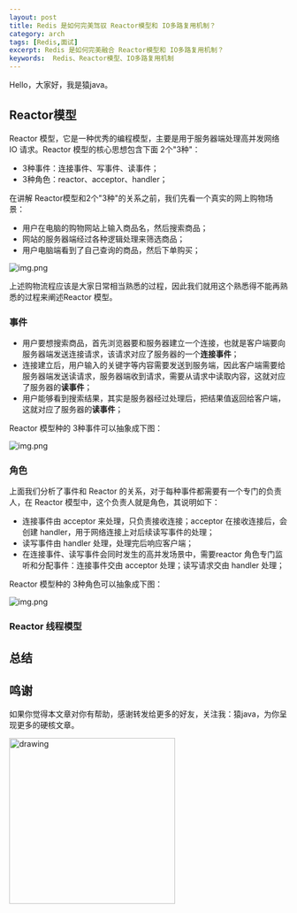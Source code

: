 ```yaml
---
layout: post
title: Redis 是如何完美驾驭 Reactor模型和 IO多路复用机制？
category: arch
tags: [Redis,面试]
excerpt: Redis 是如何完美融合 Reactor模型和 IO多路复用机制？
keywords:  Redis、Reactor模型、IO多路复用机制
---
```


Hello，大家好，我是猿java。



## Reactor模型

Reactor 模型，它是一种优秀的编程模型，主要是用于服务器端处理高并发网络 IO 请求。Reactor 模型的核心思想包含下面 2个"3种"：

- 3种事件：连接事件、写事件、读事件；
- 3种角色：reactor、acceptor、handler；

在讲解 Reactor模型和2个"3种"的关系之前，我们先看一个真实的网上购物场景：
- 用户在电脑的购物网站上输入商品名，然后搜索商品；
- 网站的服务器端经过各种逻辑处理来筛选商品；
- 用户电脑端看到了自己查询的商品，然后下单购买；

![img.png](http://127.0.0.1:4000/assets/md/redis/redis-shop.png)

上述购物流程应该是大家日常相当熟悉的过程，因此我们就用这个熟悉得不能再熟悉的过程来阐述Reactor 模型。

### 事件

- 用户要想搜索商品，首先浏览器要和服务器建立一个连接，也就是客户端要向服务器端发送连接请求，该请求对应了服务器的一个**连接事件**；
- 连接建立后，用户输入的关键字等内容需要发送到服务端，因此客户端需要给服务器端发送读请求，服务器端收到请求，需要从请求中读取内容，这就对应了服务器的**读事件**；
- 用户能够看到搜索结果，其实是服务器经过处理后，把结果值返回给客户端，这就对应了服务器的**读事件**；

Reactor 模型种的 3种事件可以抽象成下图：

![img.png](http://127.0.0.1:4000/assets/md/redis/redis-event.png)


### 角色

上面我们分析了事件和 Reactor 的关系，对于每种事件都需要有一个专门的负责人，在 Reactor 模型中，这个负责人就是角色，其说明如下：

- 连接事件由 acceptor 来处理，只负责接收连接；acceptor 在接收连接后，会创建 handler，用于网络连接上对后续读写事件的处理；
- 读写事件由 handler 处理，处理完后响应客户端；
- 在连接事件、读写事件会同时发生的高并发场景中，需要reactor 角色专门监听和分配事件：连接事件交由 acceptor 处理；读写请求交由 handler 处理；

Reactor 模型种的 3种角色可以抽象成下图：

![img.png](http://127.0.0.1:4000/assets/md/redis/redis-reactor.png)

### Reactor 线程模型


## 总结




## 鸣谢
如果你觉得本文章对你有帮助，感谢转发给更多的好友，关注我：猿java，为你呈现更多的硬核文章。

<img src="https://yuanjava.cn/assets/img/pub.jpg" alt="drawing" style="width:300px;"/>
